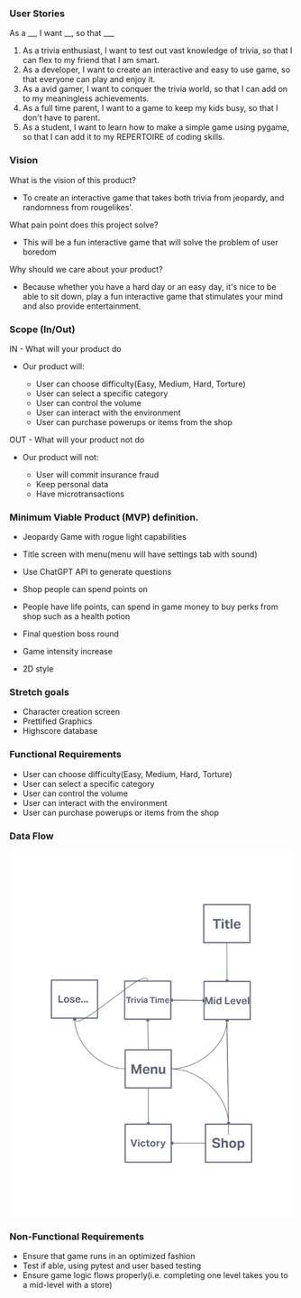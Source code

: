 ### User Stories

As a __, I want __, so that ___

1. As a trivia enthusiast, I want to test out vast knowledge of trivia, so that I can flex to my friend that I am smart.
2. As a developer, I want to create an interactive and easy to use game, so that everyone can play and enjoy it.
3. As a avid gamer, I want to conquer the trivia world, so that I can add on to my meaningless achievements.
4. As a full time parent, I want to a game to keep my kids busy, so that I don't have to parent.
5. As a student, I want to learn how to make a simple game using pygame, so that I can add it to my REPERTOIRE of coding skills.

### Vision

What is the vision of this product?

- To create an interactive game that takes both trivia from jeopardy, and randomness from rougelikes'. 

What pain point does this project solve?

- This will be a fun interactive game that will solve the problem of user boredom
  
Why should we care about your product?

- Because whether you have a hard day or an easy day, it's nice to be able to sit down, play a fun interactive game that stimulates your mind and also provide entertainment.

### Scope (In/Out)

IN - What will your product do

- Our product will:
  
  * User can choose difficulty(Easy, Medium, Hard, Torture)
  * User can select a specific category
  * User can control the volume
  * User can interact with the environment
  * User can purchase powerups or items from the shop

OUT - What will your product not do

- Our product will not:

  * User will commit insurance fraud
  * Keep personal data
  * Have microtransactions
 
### Minimum Viable Product (MVP) definition.

- Jeopardy Game with rogue light capabilities
- Title screen with menu(menu will have settings tab with sound)
- Use ChatGPT API to generate questions
- Shop people can spend points on

- People have life points, can spend in game money to buy perks from shop such as a health potion
- Final question boss round
- Game intensity increase
- 2D style

### Stretch goals

- Character creation screen
- Prettified Graphics
- Highscore database

### Functional Requirements

  * User can choose difficulty(Easy, Medium, Hard, Torture)
  * User can select a specific category
  * User can control the volume
  * User can interact with the environment
  * User can purchase powerups or items from the shop

### Data Flow

![Domain Model](./assets/img/Trivia_Trek_DOM.png)

### Non-Functional Requirements

- Ensure that game runs in an optimized fashion
- Test if able, using pytest and user based testing
- Ensure game logic flows properly(i.e. completing one level takes you to a mid-level with a store)
  
